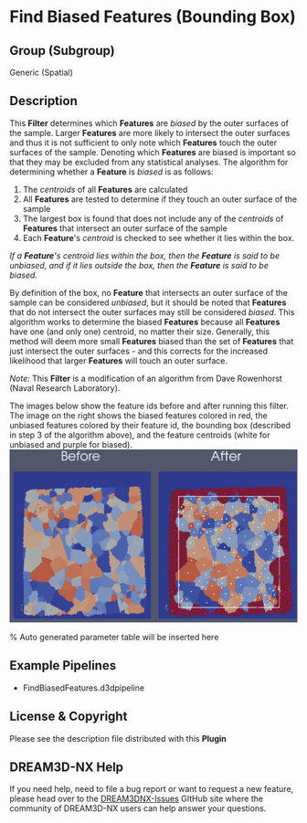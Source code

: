 # Find Biased Features (Bounding Box)

## Group (Subgroup)

Generic (Spatial)

## Description

This **Filter** determines which **Features** are *biased* by the outer surfaces of the sample. Larger **Features** are more likely to intersect the outer surfaces and thus it is not sufficient to only note which **Features** touch the outer surfaces of the sample. Denoting which **Features** are biased is important so that they may be excluded from any statistical analyses. The algorithm for determining whether a **Feature** is *biased* is as follows:

1. The *centroids* of all **Features** are calculated
2. All **Features** are tested to determine if they touch an outer surface of the sample
3. The largest box is found that does not include any of the *centroids* of **Features** that intersect an outer surface of the sample
4. Each **Feature**'s *centroid* is checked to see whether it lies within the box.  

*If a **Feature**'s *centroid* lies within the box, then the **Feature** is said to be *unbiased*, and if it lies outside the box, then the **Feature** is said to be *biased*.*

By definition of the box, no **Feature** that intersects an outer surface of the sample can be considered *unbiased*, but it should be noted that **Features** that do not intersect the outer surfaces may still be considered *biased*. This algorithm works to determine the biased **Features** because all **Features** have one (and only one) centroid, no matter their size. Generally, this method will deem more small **Features** biased than the set of **Features** that just intersect the outer surfaces - and this corrects for the increased likelihood that larger **Features** will touch an outer surface.

*Note:* This **Filter** is a modification of an algorithm from Dave Rowenhorst (Naval Research Laboratory).

The images below show the feature ids before and after running this filter. The image on the right shows the biased features colored in red, the unbiased features colored by their feature id, the bounding box (described in step 3 of the algorithm above), and the feature centroids (white for unbiased and purple for biased).
![2D Before and After Biased Features](Images/FindBiasedFeaturesBeforeAndAfter.png)

% Auto generated parameter table will be inserted here

## Example Pipelines

+ FindBiasedFeatures.d3dpipeline

## License & Copyright

Please see the description file distributed with this **Plugin**

## DREAM3D-NX Help

If you need help, need to file a bug report or want to request a new feature, please head over to the [DREAM3DNX-Issues](https://github.com/BlueQuartzSoftware/DREAM3DNX-Issues) GItHub site where the community of DREAM3D-NX users can help answer your questions.
